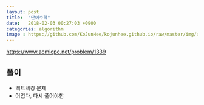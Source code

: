```yaml
---
layout: post
title:  "단어수학"
date:   2018-02-03 00:27:03 +0900
categories: algorithm
image : https://github.com/KoJunHee/kojunhee.github.io/raw/master/img/algorithm.png
---
```


<https://www.acmicpc.net/problem/1339>

## 풀이

- 백트렉킹 문제
- 어렵다, 다시 풀어야함